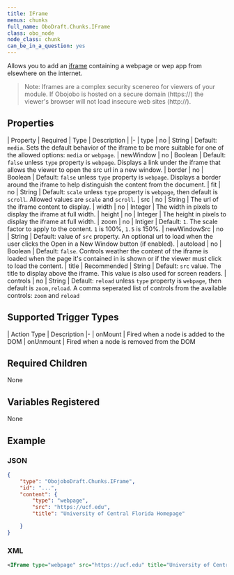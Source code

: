 ```yaml
---
title: IFrame
menus: chunks
full_name: OboDraft.Chunks.IFrame
class: obo_node
node_class: chunk
can_be_in_a_question: yes
---
```

Allows you to add an [iframe](https://developer.mozilla.org/en-US/docs/Web/HTML/Element/iframe) containing a webpage or wep app from elsewhere on the internet.

> Note: Iframes are a complex security scenereo for viewers of your module. If Obojobo is hosted on a secure domain (https://) the viewer's browser will not load insecure web sites (http://).

## Properties

| Property | Required | Type | Description |
|-
| type | no | String | Default: `media`. Sets the default behavior of the iframe to be more suitable for one of the allowed options: `media` or `webpage`.
| newWindow | no | Boolean | Default: `false` unless `type` property is `webpage`.  Displays a link under the iframe that allows the viewer to open the src url in a new window.
| border | no | Boolean | Default: `false` unless `type` property is `webpage`.  Displays a border around the iframe to help distinguish the content from the document.
| fit | no | String | Default: `scale` unless `type` property is `webpage`, then default is `scroll`. Allowed values are `scale` and `scroll`.
| src | no | String | The url of the iframe content to display.
| width | no | Integer | The width in pixels to display the iframe at full width.
| height | no | Integer | The height in pixels to display the iframe at full width.
| zoom | no | Intiger | Default: `1`. The scale factor to apply to the content. `1` is 100%, `1.5` is 150%.
| newWindowSrc | no | String | Default: value of `src` property. An optional url to load when the user clicks the Open in a New Window button (if enabled).
| autoload | no | Boolean | Default: `false`. Controls weather the content of the iframe is loaded when the page it's contained in is shown or if the viewer must click to load the content.
| title | Recommended | String | Default: `src` value. The title to display above the iframe.  This value is also used for screen readers.
| controls | no | String | Default: `reload` unless `type` property is `webpage`, then default is `zoom,reload`. A comma seperated list of controls from the available controls: `zoom` and `reload`

## Supported Trigger Types

| Action Type | Description
|-
| onMount | Fired when a node is added to the DOM
| onUnmount | Fired when a node is removed from the DOM

## Required Children

None

## Variables Registered

None

## Example

### JSON

```json
{
	"type": "ObojoboDraft.Chunks.IFrame",
	"id": "...",
	"content": {
		"type": "webpage",
		"src": "https://ucf.edu",
		"title": "University of Central Florida Homepage"

	}
}
```

### XML

```xml
<IFrame type="webpage" src="https://ucf.edu" title="University of Central Florida Homepage" />
```
